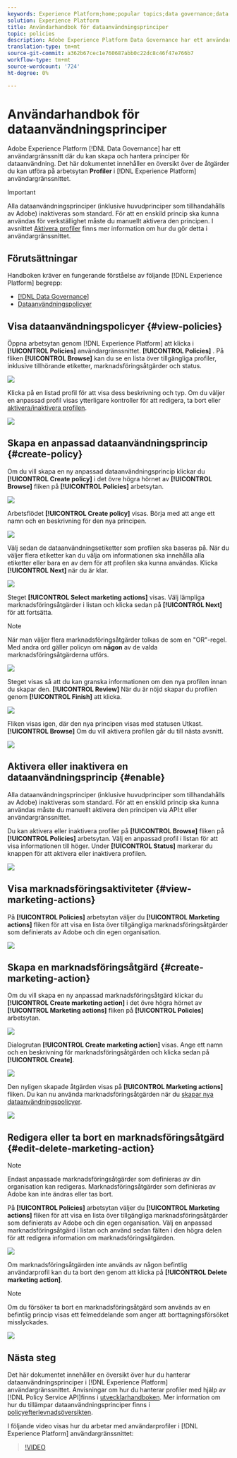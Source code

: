```yaml
---
keywords: Experience Platform;home;popular topics;data governance;data usage policy user guide
solution: Experience Platform
title: Användarhandbok för dataanvändningsprinciper
topic: policies
description: Adobe Experience Platform Data Governance har ett användargränssnitt där du kan skapa och hantera dataanvändningspolicyer. Det här dokumentet innehåller en översikt över de åtgärder du kan utföra på arbetsytan Profiler i användargränssnittet i Experience Platform.
translation-type: tm+mt
source-git-commit: a362b67cec1e760687abb0c22dc8c46f47e766b7
workflow-type: tm+mt
source-wordcount: '724'
ht-degree: 0%

---
```



# Användarhandbok för dataanvändningsprinciper

Adobe Experience Platform [!DNL Data Governance] har ett användargränssnitt där du kan skapa och hantera principer för dataanvändning. Det här dokumentet innehåller en översikt över de åtgärder du kan utföra på arbetsytan **Profiler** i [!DNL Experience Platform] användargränssnittet.

>[!IMPORTANT]
>
>Alla dataanvändningsprinciper (inklusive huvudprinciper som tillhandahålls av Adobe) inaktiveras som standard. För att en enskild princip ska kunna användas för verkställighet måste du manuellt aktivera den principen. I avsnittet [Aktivera profiler](#enable) finns mer information om hur du gör detta i användargränssnittet.

## Förutsättningar

Handboken kräver en fungerande förståelse av följande [!DNL Experience Platform] begrepp:

- [[!DNL Data Governance]](../home.md)
- [Dataanvändningspolicyer](./overview.md)

## Visa dataanvändningspolicyer {#view-policies}

Öppna arbetsytan genom [!DNL Experience Platform] att klicka i **[!UICONTROL Policies]** användargränssnittet. **[!UICONTROL Policies]** . På fliken **[!UICONTROL Browse]** kan du se en lista över tillgängliga profiler, inklusive tillhörande etiketter, marknadsföringsåtgärder och status.

![](../images/policies/browse-policies.png)

Klicka på en listad profil för att visa dess beskrivning och typ. Om du väljer en anpassad profil visas ytterligare kontroller för att redigera, ta bort eller [aktivera/inaktivera profilen](#enable).

![](../images/policies/policy-details.png)

## Skapa en anpassad dataanvändningsprincip {#create-policy}

Om du vill skapa en ny anpassad dataanvändningsprincip klickar du **[!UICONTROL Create policy]** i det övre högra hörnet av **[!UICONTROL Browse]** fliken på **[!UICONTROL Policies]** arbetsytan.

![](../images/policies/create-policy-button.png)

Arbetsflödet **[!UICONTROL Create policy]** visas. Börja med att ange ett namn och en beskrivning för den nya principen.

![](../images/policies/create-policy-description.png)

Välj sedan de dataanvändningsetiketter som profilen ska baseras på. När du väljer flera etiketter kan du välja om informationen ska innehålla alla etiketter eller bara en av dem för att profilen ska kunna användas. Klicka **[!UICONTROL Next]** när du är klar.

![](../images/policies/add-labels.png)

Steget **[!UICONTROL Select marketing actions]** visas. Välj lämpliga marknadsföringsåtgärder i listan och klicka sedan på **[!UICONTROL Next]** för att fortsätta.

>[!NOTE]
>
>När man väljer flera marknadsföringsåtgärder tolkas de som en &quot;OR&quot;-regel. Med andra ord gäller policyn om **någon** av de valda marknadsföringsåtgärderna utförs.

![](../images/policies/add-marketing-actions.png)

Steget visas så att du kan granska informationen om den nya profilen innan du skapar den. **[!UICONTROL Review]** När du är nöjd skapar du profilen genom **[!UICONTROL Finish]** att klicka.

![](../images/policies/policy-review.png)

Fliken visas igen, där den nya principen visas med statusen Utkast. **[!UICONTROL Browse]** Om du vill aktivera profilen går du till nästa avsnitt.

![](../images/policies/created-policy.png)

## Aktivera eller inaktivera en dataanvändningsprincip {#enable}

Alla dataanvändningsprinciper (inklusive huvudprinciper som tillhandahålls av Adobe) inaktiveras som standard. För att en enskild princip ska kunna användas måste du manuellt aktivera den principen via API:t eller användargränssnittet.

Du kan aktivera eller inaktivera profiler på **[!UICONTROL Browse]** fliken på **[!UICONTROL Policies]** arbetsytan. Välj en anpassad profil i listan för att visa informationen till höger. Under **[!UICONTROL Status]** markerar du knappen för att aktivera eller inaktivera profilen.

![](../images/policies/enable-policy.png)

## Visa marknadsföringsaktiviteter {#view-marketing-actions}

På **[!UICONTROL Policies]** arbetsytan väljer du **[!UICONTROL Marketing actions]** fliken för att visa en lista över tillgängliga marknadsföringsåtgärder som definierats av Adobe och din egen organisation.

![](../images/policies/marketing-actions.png)

## Skapa en marknadsföringsåtgärd {#create-marketing-action}

Om du vill skapa en ny anpassad marknadsföringsåtgärd klickar du **[!UICONTROL Create marketing action]** i det övre högra hörnet av **[!UICONTROL Marketing actions]** fliken på **[!UICONTROL Policies]** arbetsytan.

![](../images/policies/create-marketing-action.png)

Dialogrutan **[!UICONTROL Create marketing action]** visas. Ange ett namn och en beskrivning för marknadsföringsåtgärden och klicka sedan på **[!UICONTROL Create]**.

![](../images/policies/create-marketing-action-details.png)

Den nyligen skapade åtgärden visas på **[!UICONTROL Marketing actions]** fliken. Du kan nu använda marknadsföringsåtgärden när du [skapar nya dataanvändningspolicyer](#create-policy).

![](../images/policies/created-marketing-action.png)

## Redigera eller ta bort en marknadsföringsåtgärd {#edit-delete-marketing-action}

>[!NOTE]
>
>Endast anpassade marknadsföringsåtgärder som definieras av din organisation kan redigeras. Marknadsföringsåtgärder som definieras av Adobe kan inte ändras eller tas bort.

På **[!UICONTROL Policies]** arbetsytan väljer du **[!UICONTROL Marketing actions]** fliken för att visa en lista över tillgängliga marknadsföringsåtgärder som definierats av Adobe och din egen organisation. Välj en anpassad marknadsföringsåtgärd i listan och använd sedan fälten i den högra delen för att redigera information om marknadsföringsåtgärden.

![](../images/policies/edit-marketing-action.png)

Om marknadsföringsåtgärden inte används av någon befintlig användarprofil kan du ta bort den genom att klicka på **[!UICONTROL Delete marketing action]**.

>[!NOTE]
>
>Om du försöker ta bort en marknadsföringsåtgärd som används av en befintlig princip visas ett felmeddelande som anger att borttagningsförsöket misslyckades.

![](../images/policies/delete-marketing-action.png)

## Nästa steg

Det här dokumentet innehåller en översikt över hur du hanterar dataanvändningsprinciper i [!DNL Experience Platform] användargränssnittet. Anvisningar om hur du hanterar profiler med hjälp av [!DNL Policy Service API]finns i [utvecklarhandboken](../api/getting-started.md). Mer information om hur du tillämpar dataanvändningsprinciper finns i [policyefterlevnadsöversikten](../enforcement/overview.md).

I följande video visas hur du arbetar med användarprofiler i [!DNL Experience Platform] användargränssnittet:

>[!VIDEO](https://video.tv.adobe.com/v/32977?quality=12&learn=on)